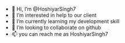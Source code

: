 - 👋 Hi, I’m @HoshiyarSingh7
- 👀 I’m interested in help to our client 
- 🌱 I’m currently learning my development skill
- 💞️ I’m looking to collaborate on github  
- 📫 you can reach me as HoshiyarSingh7
  
<!---
HoshiyarSingh7/HoshiyarSingh7 is a ✨ special ✨ repository because its `README.md` (this file) appears on your GitHub profile.
You can click the Preview link to take a look at your changes.
--->
